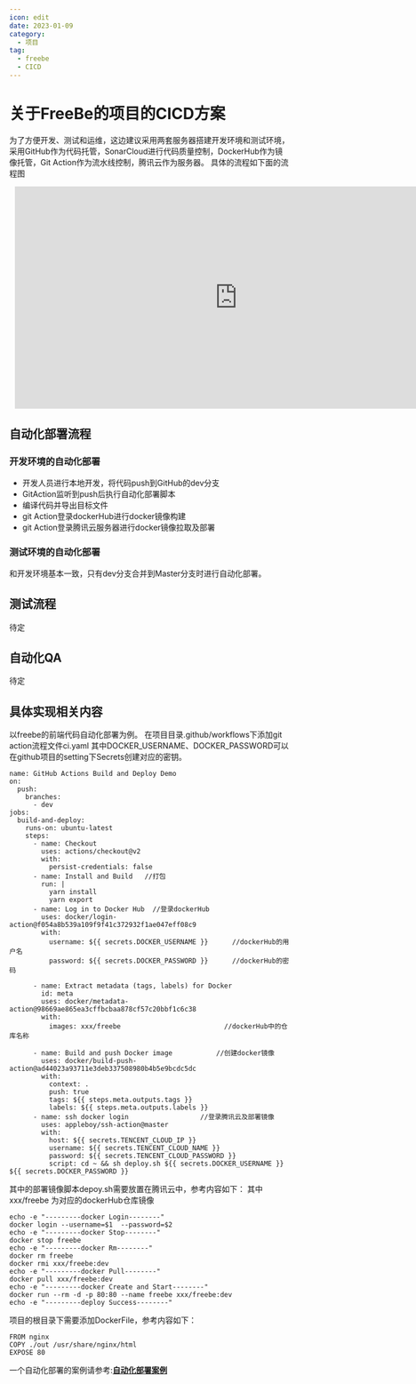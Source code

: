 ```yaml
---
icon: edit
date: 2023-01-09
category:
  - 项目
tag:
  - freebe
  - CICD
---
```

# 关于FreeBe的项目的CICD方案
为了方便开发、测试和运维，这边建议采用两套服务器搭建开发环境和测试环境，采用GitHub作为代码托管，SonarCloud进行代码质量控制，DockerHub作为镜像托管，Git Action作为流水线控制，腾讯云作为服务器。
具体的流程如下面的流程图
<iframe id="embed_dom" name="embed_dom" frameborder="0" style="display:block;margin-left:10px; margin-top:10px;width:800px; height:400px;" src="https://www.processon.com/embed/63bff214261f1c5cc7947101"></iframe>

## 自动化部署流程
### 开发环境的自动化部署
+ 开发人员进行本地开发，将代码push到GitHub的dev分支
+ GitAction监听到push后执行自动化部署脚本
+ 编译代码并导出目标文件
+ git Action登录dockerHub进行docker镜像构建
+ git Action登录腾讯云服务器进行docker镜像拉取及部署

### 测试环境的自动化部署
和开发环境基本一致，只有dev分支合并到Master分支时进行自动化部署。


## 测试流程
待定

## 自动化QA
待定

## 具体实现相关内容
以freebe的前端代码自动化部署为例。
在项目目录.github/workflows下添加git action流程文件ci.yaml
其中DOCKER_USERNAME、DOCKER_PASSWORD可以在github项目的setting下Secrets创建对应的密钥。
```
name: GitHub Actions Build and Deploy Demo
on:
  push:
    branches:
      - dev
jobs:
  build-and-deploy:
    runs-on: ubuntu-latest
    steps:
      - name: Checkout
        uses: actions/checkout@v2
        with:
          persist-credentials: false
      - name: Install and Build   //打包
        run: |
          yarn install
          yarn export
      - name: Log in to Docker Hub  //登录dockerHub
        uses: docker/login-action@f054a8b539a109f9f41c372932f1ae047eff08c9
        with:
          username: ${{ secrets.DOCKER_USERNAME }}    	//dockerHub的用户名
          password: ${{ secrets.DOCKER_PASSWORD }}    	//dockerHub的密码

      - name: Extract metadata (tags, labels) for Docker
        id: meta
        uses: docker/metadata-action@98669ae865ea3cffbcbaa878cf57c20bbf1c6c38
        with:
          images: xxx/freebe        			      //dockerHub中的仓库名称

      - name: Build and push Docker image   		//创建docker镜像
        uses: docker/build-push-action@ad44023a93711e3deb337508980b4b5e9bcdc5dc
        with:
          context: .
          push: true
          tags: ${{ steps.meta.outputs.tags }}
          labels: ${{ steps.meta.outputs.labels }}
      - name: ssh docker login   				//登录腾讯云及部署镜像
        uses: appleboy/ssh-action@master
        with:
          host: ${{ secrets.TENCENT_CLOUD_IP }}
          username: ${{ secrets.TENCENT_CLOUD_NAME }}
          password: ${{ secrets.TENCENT_CLOUD_PASSWORD }}
          script: cd ~ && sh deploy.sh ${{ secrets.DOCKER_USERNAME }} ${{ secrets.DOCKER_PASSWORD }}
```
其中的部署镜像脚本depoy.sh需要放置在腾讯云中，参考内容如下：
其中xxx/freebe 为对应的dockerHub仓库镜像
```
echo -e "---------docker Login--------"
docker login --username=$1  --password=$2
echo -e "---------docker Stop--------"
docker stop freebe
echo -e "---------docker Rm--------"
docker rm freebe
docker rmi xxx/freebe:dev
echo -e "---------docker Pull--------"
docker pull xxx/freebe:dev
echo -e "---------docker Create and Start--------"
docker run --rm -d -p 80:80 --name freebe xxx/freebe:dev    
echo -e "---------deploy Success--------"

```
项目的根目录下需要添加DockerFile，参考内容如下：
```
FROM nginx
COPY ./out /usr/share/nginx/html
EXPOSE 80
```

一个自动化部署的案例请参考:[**自动化部署案例**](https://github.com/Aiyin5/freebe-web-test)
